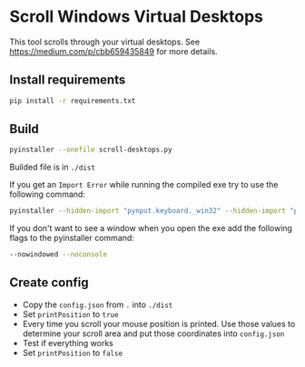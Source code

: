 # Scroll Windows Virtual Desktops

This tool scrolls through your virtual desktops. See https://medium.com/p/cbb659435849 for more details.

## Install requirements

```sh
pip install -r requirements.txt
```

## Build

```sh
pyinstaller --onefile scroll-desktops.py
```

Builded file is in `./dist`

If you get an `Import Error` while running the compiled exe try to use the following command:

```sh
pyinstaller --hidden-import "pynput.keyboard._win32" --hidden-import "pynput.mouse._win32" --onefile scroll-desktops.py
```

If you don't want to see a window when you open the exe add the following flags to the pyinstaller command:

```sh
--nowindowed --noconsole
```

## Create config

- Copy the `config.json` from `.` into `./dist`
- Set `printPosition` to `true`
- Every time you scroll your mouse position is printed. Use those values to determine your scroll area and put those coordinates into `config.json`
- Test if everything works
- Set `printPosition` to `false`

